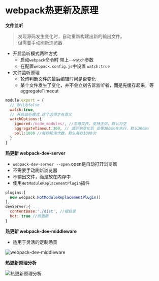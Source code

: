 # webpack热更新及原理

**文件监听**
>发现源码发生变化时，自动重新构建出新的输出文件。\
>但需要手动刷新浏览器

- 开启监听模式两种方式
  - 启动`webpack`命令时 带上`--watch`参数
  - 在配置`webpack.config.js`中设置 `watch:true`
- 文件监听原理
  - 轮询判断文件的最后编辑时间是否变化
  - 某个文件发生了变化，并不会立刻告诉监听者，而是先缓存起来，等aggregateTimeout
```javaScript
module.export = {
  // 默认为false
  watch:true,
  // 开启监听模式 这个选项才有意义
  watchOptions:{
    ignored:/node_modules/, //忽略文件，支持正则，默认为空
    aggregateTimeout:300, // 监听到变化后 会等300ms在执行，默认300ms
    poll:1000 //每秒轮询次数，默认每秒1000次
  }
}
```
**热更新 webpack-dev-server**
- `webpack-dev-server --open` open是自动打开浏览器
- 不需要手动刷新浏览器
- 不输出文件，而是放在内存中
- 使用`HotModuleReplacementPlugin`插件
```javascript
plugins:[
  new webpack.HotModuleReplacementPlugin()
],
devServer:{
  contentBase:'./dist', //根目录
  hot: true //热更新
}
```
**热更新 webpack-dev-middleware**
- 适用于灵活的定制场景

![webpack-dev-middleware](https://raw.githubusercontent.com/luobosiji/blog/master/resources/webpack/webpack-dev-middleware.png)

**热更新原理分析**

![热更新原理分析](https://raw.githubusercontent.com/luobosiji/blog/master/resources/webpack/hot.png)